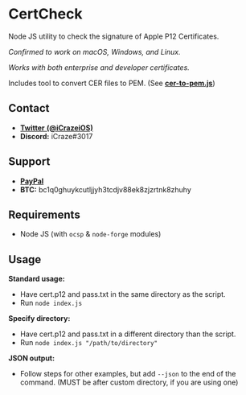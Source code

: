 # CertCheck
Node JS utility to check the signature of Apple P12 Certificates.

*Confirmed to work on macOS, Windows, and Linux.*

*Works with both enterprise and developer certificates.*

Includes tool to convert CER files to PEM. (See [**cer-to-pem.js**](https://github.com/JailbreaksApp/CertCheck/blob/master/cer-to-pem.js))

## Contact
 - [**Twitter** **(@iCrazeiOS)**](https://twitter.com/iCrazeiOS)
 - **Discord:** iCraze#3017

## Support
 - [**PayPal**](https://paypal.me/iCrazeiOS)
 - **BTC:** bc1q0ghuykcutljjyh3tcdjv88ek8zjzrtnk8zhuhy

## Requirements
 - Node JS (with `ocsp` & `node-forge` modules)

## Usage
 **Standard usage:**
  - Have cert.p12 and pass.txt in the same directory as the script.
  - Run `node index.js`

 **Specify directory:**
  - Have cert.p12 and pass.txt in a different directory than the script.
  - Run `node index.js "/path/to/directory"`

 **JSON output:**
  - Follow steps for other examples, but add `--json` to the end of the command. (MUST be after custom directory, if you are using one)
